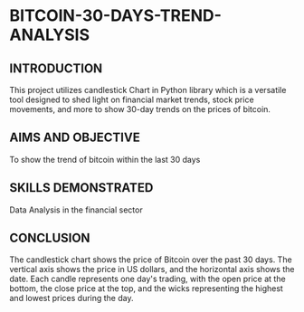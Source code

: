 # BITCOIN-30-DAYS-TREND-ANALYSIS

## INTRODUCTION
This project utilizes candlestick Chart in Python library which is a versatile tool designed to shed light on financial market trends, stock price movements, and more to show 30-day trends on the prices of bitcoin. 

## AIMS AND OBJECTIVE
To show the trend of bitcoin within the last 30 days

## SKILLS DEMONSTRATED
Data Analysis in the financial sector

## CONCLUSION
The candlestick chart shows the price of Bitcoin over the past 30 days. The vertical axis shows the price in US dollars, and the horizontal axis shows the date. Each candle represents one day's trading, with the open price at the bottom, the close price at the top, and the wicks representing the highest and lowest prices during the day.
